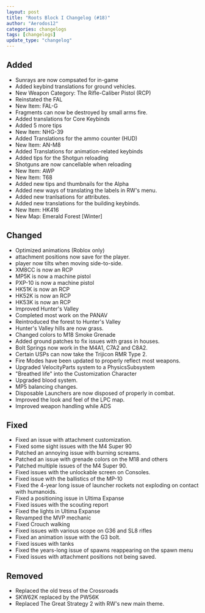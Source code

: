 ```yaml
---
layout: post
title: "Roots Block I Changelog (#18)"
author: "Aerodos12"
categories: changelogs
tags: [changelogs]
update_type: "changelog"
---
```


## Added

- Sunrays are now compsated for in-game
- Added keybind translations for ground vehicles.
- New Weapon Category: The Rifle-Caliber Pistol (RCP)
- Reinstated the FAL
- New Item: FAL-G
- Fragments can now be destroyed by small arms fire.
- Added translations for Core Keybinds
- Added 5 more tips
- New Item: NHG-39
- Added Translations for the ammo counter (HUD)
- New Item: AN-M8
- Added Translations for animation-related keybinds
- Added tips for the Shotgun reloading
- Shotguns are now cancellable when reloading
- New Item: AWP
- New Item: T68
- Added new tips and thumbnails for the Alpha 
- Added new ways of translating the labels in RW's menu.
- Added new tranlsations for attributes.
- Added new translations for the building keybinds.
- New Item: HK416
- New Map: Emerald Forest [Winter]

## Changed

- Optimized animations (Roblox only)
- attachment positions now save for the player.
- player now tilts when moving side-to-side.
- XM8CC is now an RCP
- MP5K is now a machine pistol
- PXP-10 is now a machine pistol
- HK51K is now an RCP
- HK52K is now an RCP
- HK53K is now an RCP
- Improved Hunter's Valley
- Completed most work on the PANAV
- Reintroduced the forest to Hunter's Valley
- Hunter's Valley hills are now grass.
- Changed colors to M18 Smoke Grenade
- Added ground patches to fix issues with grass in houses.
- Bolt Springs now work in the M4A1, C7A2 and C8A2.
- Certain USPs can now take the Trijicon RMR Type 2.
- Fire Modes have been updated to properly reflect most weapons.
- Upgraded VelocityParts system to a PhysicsSubsystem
- "Breathed life" into the Customization Character
- Upgraded blood system.
- MP5 balancing changes.
- Disposable Launchers are now disposed of properly in combat.
- Improved the look and feel of the LPC map.
- Improved weapon handling while ADS

## Fixed

- Fixed an issue with attachment customization.
- Fixed some sight issues with the M4 Super 90
- Patched an annoying issue with burning screams.
- Patched an issue with grenade colors on the M18 and others
- Patched multiple issues of the M4 Super 90.
- Fixed issues with the unlockable screen on Consoles.
- Fixed issue with the ballistics of the MP-10
- Fixed the 4-year long issue of launcher rockets not exploding on contact with humanoids.
- Fixed a positioning issue in Ultima Expanse
- Fixed issues with the scouting report
- Fixed the lights in Ultima Expanse
- Revamped the MVP mechanic
- Fixed Crouch walking
- Fixed issues with various scope on G36 and SL8 rifles
- Fixed an animation issue with the G3 bolt.
- Fixed issues with tanks
- Fixed the years-long issue of spawns reappearing on the  spawn menu
- Fixed issues with attachment positions not being saved.

## Removed

- Replaced the old tress of the Crossroads
- SKW62K replaced by the PW56K
- Replaced The Great Strategy 2 with RW's new main theme.

